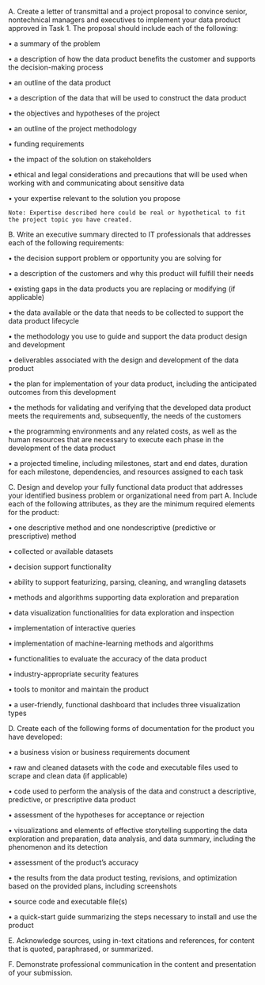 A.  Create a letter of transmittal and a project proposal to convince senior, nontechnical managers and executives to implement your data product approved in Task 1. The proposal should include each of the following:

•   a summary of the problem

•   a description of how the data product benefits the customer and supports the decision-making process

•   an outline of the data product

•   a description of the data that will be used to construct the data product

•   the objectives and hypotheses of the project

•   an outline of the project methodology

•   funding requirements

•   the impact of the solution on stakeholders

•   ethical and legal considerations and precautions that will be used when working with and communicating about sensitive data

•   your expertise relevant to the solution you propose


    Note: Expertise described here could be real or hypothetical to fit the project topic you have created.



B.  Write an executive summary directed to IT professionals that addresses each of the following requirements:

•   the decision support problem or opportunity you are solving for

•   a description of the customers and why this product will fulfill their needs

•   existing gaps in the data products you are replacing or modifying (if applicable)

•   the data available or the data that needs to be collected to support the data product lifecycle

•   the methodology you use to guide and support the data product design and development

•   deliverables associated with the design and development of the data product

•   the plan for implementation of your data product, including the anticipated outcomes from this development

•   the methods for validating and verifying that the developed data product meets the requirements and, subsequently, the needs of the customers

•   the programming environments and any related costs, as well as the human resources that are necessary to execute each phase in the development of the data product

•   a projected timeline, including milestones, start and end dates, duration for each milestone, dependencies, and resources assigned to each task



C.  Design and develop your fully functional data product that addresses your identified business problem or organizational need from part A. Include each of the following attributes, as they are the minimum required elements for the product:

•   one descriptive method and one nondescriptive (predictive or prescriptive) method

•   collected or available datasets

•   decision support functionality

•   ability to support featurizing, parsing, cleaning, and wrangling datasets

•   methods and algorithms supporting data exploration and preparation

•   data visualization functionalities for data exploration and inspection

•   implementation of interactive queries

•   implementation of machine-learning methods and algorithms

•   functionalities to evaluate the accuracy of the data product

•   industry-appropriate security features

•   tools to monitor and maintain the product

•   a user-friendly, functional dashboard that includes three visualization types



D.  Create each of the following forms of documentation for the product you have developed:

•   a business vision or business requirements document

•   raw and cleaned datasets with the code and executable files used to scrape and clean data (if applicable)

•   code used to perform the analysis of the data and construct a descriptive, predictive, or prescriptive data product

•   assessment of the hypotheses for acceptance or rejection

•   visualizations and elements of effective storytelling supporting the data exploration and preparation, data analysis, and data summary, including the phenomenon and its detection

•   assessment of the product’s accuracy

•   the results from the data product testing, revisions, and optimization based on the provided plans, including screenshots

•   source code and executable file(s)

•   a quick-start guide summarizing the steps necessary to install and use the product



E.  Acknowledge sources, using in-text citations and references, for content that is quoted, paraphrased, or summarized.



F.  Demonstrate professional communication in the content and presentation of your submission.